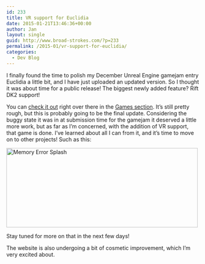 ```yaml
---
id: 233
title: VR support for Euclidia
date: 2015-01-21T13:46:36+00:00
author: Jan
layout: single
guid: http://www.broad-strokes.com/?p=233
permalink: /2015-01/vr-support-for-euclidia/
categories:
  - Dev Blog
---
```

I finally found the time to polish my December Unreal Engine gamejam entry Euclidia a little bit, and I have just uploaded an updated version. So I thought it was about time for a public release! The biggest newly added feature? Rift DK2 support!

You can [check it out](/games/gamejams/euclidia/ "Euclidia") right over there in the [Games section](/games/ "Games"). It&#8217;s still pretty rough, but this is probably going to be the final update. Considering the buggy state it was in at submission time for the gamejam it deserved a little more work, but as far as I&#8217;m concerned, with the addition of VR support, that game is done. I&#8217;ve learned about all I can from it, and it&#8217;s time to move on to other projects! Such as this:

<img class="alignnone size-full wp-image-234" src="http://www.broad-strokes.com/images/wp-content/uploads/2015/01/Splash.jpg" alt="Memory Error Splash" width="500" height="207" srcset="http://www.broad-strokes.com/images/wp-content/uploads/2015/01/Splash.jpg 500w, http://www.broad-strokes.com/images/wp-content/uploads/2015/01/Splash-300x124.jpg 300w" sizes="(max-width: 500px) 100vw, 500px" />

Stay tuned for more on that in the next few days!

The website is also undergoing a bit of cosmetic improvement, which I&#8217;m very excited about.